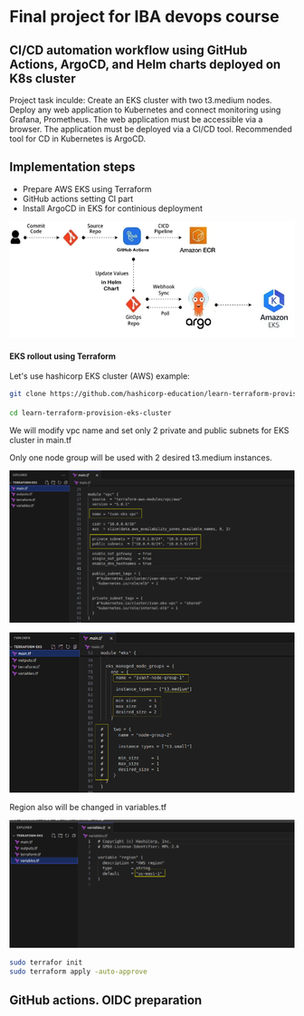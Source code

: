 # Final project for IBA devops course 


## CI/CD automation workflow using GitHub Actions, ArgoCD, and Helm charts deployed on K8s cluster

Project task inculde:
Create an EKS cluster with two t3.medium nodes. Deploy any web application to Kubernetes and connect monitoring using Grafana, Prometheus. 
The web application must be accessible via a browser. The application must be deployed via a CI/CD tool. 
Recommended tool for CD in Kubernetes is ArgoCD.

## Implementation steps

 - Prepare AWS EKS using Terraform
 - GitHub actions setting CI part
 - Install ArgoCD in EKS for continious deployment

![screenshot](./pics/flow.png)

#### EKS rollout using Terraform

Let's use hashicorp EKS cluster (AWS) example:

```bash
git clone https://github.com/hashicorp-education/learn-terraform-provision-eks-cluster

cd learn-terraform-provision-eks-cluster
```

We will modify vpc name and set only 2 private and public subnets for EKS cluster in main.tf

Only one node group will be used with 2 desired t3.medium instances.


![screenshot](./pics/maintf-1.png)

![screenshot](./pics/maintf-2.png)

Region also will be changed in variables.tf 

![screenshot](./pics/vartf.png)


```bash
sudo terrafor init
sudo terraform apply -auto-approve
```


## GitHub actions. OIDC preparation


